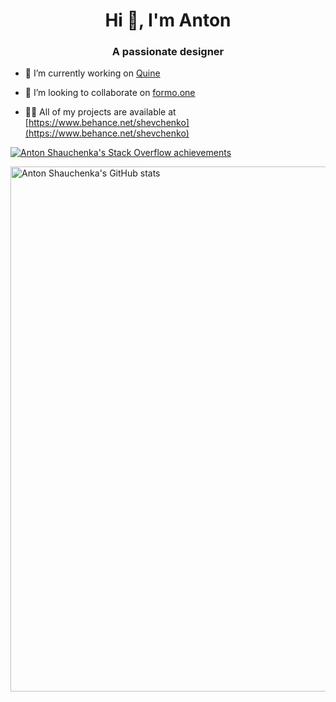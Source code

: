 <h1 align="center">Hi 👋, I'm Anton</h1>
<h3 align="center">A passionate designer</h3>

- 🔭 I’m currently working on [Quine](https://quine.sh)

- 👯 I’m looking to collaborate on [formo.one](https://formo.one)

- 👨‍💻 All of my projects are available at [https://www.behance.net/shevchenko](https://www.behance.net/shevchenko)

[![Anton Shauchenka's Stack Overflow achievements](https://stats.quine.sh/toha/stack-overflow)](https://quine.sh/profile/toha)


<a href="https://quine.sh/profile/toha"><img src="https://stats.quine.sh/toha/github" alt="Anton Shauchenka's GitHub stats" width="840px"></a>
